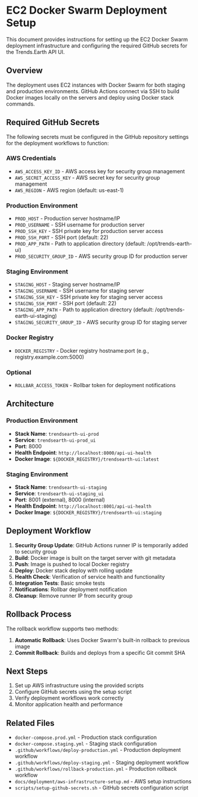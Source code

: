 # EC2 Docker Swarm Deployment Setup

This document provides instructions for setting up the EC2 Docker Swarm deployment infrastructure and configuring the required GitHub secrets for the Trends.Earth API UI.

## Overview

The deployment uses EC2 instances with Docker Swarm for both staging and production environments. GitHub Actions connect via SSH to build Docker images locally on the servers and deploy using Docker stack commands.

## Required GitHub Secrets

The following secrets must be configured in the GitHub repository settings for the deployment workflows to function:

### AWS Credentials
- `AWS_ACCESS_KEY_ID` - AWS access key for security group management
- `AWS_SECRET_ACCESS_KEY` - AWS secret key for security group management  
- `AWS_REGION` - AWS region (default: us-east-1)

### Production Environment
- `PROD_HOST` - Production server hostname/IP
- `PROD_USERNAME` - SSH username for production server
- `PROD_SSH_KEY` - SSH private key for production server access
- `PROD_SSH_PORT` - SSH port (default: 22)
- `PROD_APP_PATH` - Path to application directory (default: /opt/trends-earth-ui)
- `PROD_SECURITY_GROUP_ID` - AWS security group ID for production server

### Staging Environment  
- `STAGING_HOST` - Staging server hostname/IP
- `STAGING_USERNAME` - SSH username for staging server
- `STAGING_SSH_KEY` - SSH private key for staging server access
- `STAGING_SSH_PORT` - SSH port (default: 22)
- `STAGING_APP_PATH` - Path to application directory (default: /opt/trends-earth-ui-staging)
- `STAGING_SECURITY_GROUP_ID` - AWS security group ID for staging server

### Docker Registry
- `DOCKER_REGISTRY` - Docker registry hostname:port (e.g., registry.example.com:5000)

### Optional
- `ROLLBAR_ACCESS_TOKEN` - Rollbar token for deployment notifications

## Architecture

### Production Environment
- **Stack Name**: `trendsearth-ui-prod`
- **Service**: `trendsearth-ui-prod_ui`
- **Port**: 8000
- **Health Endpoint**: `http://localhost:8000/api-ui-health`
- **Docker Image**: `${DOCKER_REGISTRY}/trendsearth-ui:latest`

### Staging Environment
- **Stack Name**: `trendsearth-ui-staging` 
- **Service**: `trendsearth-ui-staging_ui`
- **Port**: 8001 (external), 8000 (internal)
- **Health Endpoint**: `http://localhost:8001/api-ui-health`
- **Docker Image**: `${DOCKER_REGISTRY}/trendsearth-ui:staging`

## Deployment Workflow

1. **Security Group Update**: GitHub Actions runner IP is temporarily added to security group
2. **Build**: Docker image is built on the target server with git metadata
3. **Push**: Image is pushed to local Docker registry
4. **Deploy**: Docker stack deploy with rolling update
5. **Health Check**: Verification of service health and functionality
6. **Integration Tests**: Basic smoke tests
7. **Notifications**: Rollbar deployment notification
8. **Cleanup**: Remove runner IP from security group

## Rollback Process

The rollback workflow supports two methods:

1. **Automatic Rollback**: Uses Docker Swarm's built-in rollback to previous image
2. **Commit Rollback**: Builds and deploys from a specific Git commit SHA

## Next Steps

1. Set up AWS infrastructure using the provided scripts
2. Configure GitHub secrets using the setup script
3. Verify deployment workflows work correctly
4. Monitor application health and performance

## Related Files

- `docker-compose.prod.yml` - Production stack configuration
- `docker-compose.staging.yml` - Staging stack configuration  
- `.github/workflows/deploy-production.yml` - Production deployment workflow
- `.github/workflows/deploy-staging.yml` - Staging deployment workflow
- `.github/workflows/rollback-production.yml` - Production rollback workflow
- `docs/deployment/aws-infrastructure-setup.md` - AWS setup instructions
- `scripts/setup-github-secrets.sh` - GitHub secrets configuration script